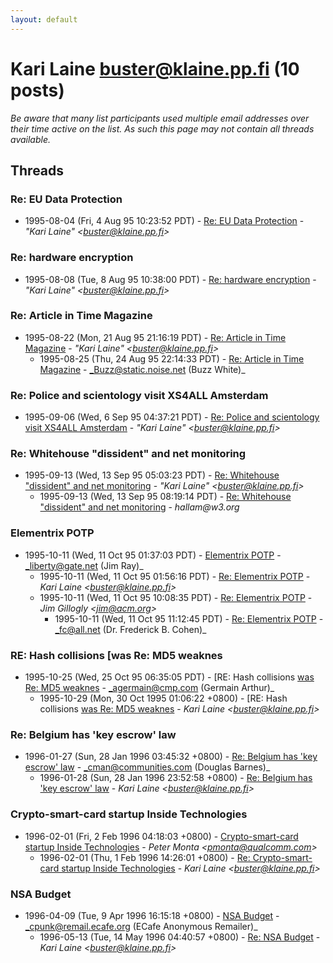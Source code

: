 ```yaml
---
layout: default
---
```


# Kari Laine <buster@klaine.pp.fi> (10 posts)

_Be aware that many list participants used multiple email addresses over their time active on the list. As such this page may not contain all threads available._

## Threads

### Re: EU Data Protection
+ 1995-08-04 (Fri, 4 Aug 95 10:23:52 PDT) - [Re: EU Data Protection](/archive/1995/08/88971d77abf8c4205324fe44baa19150c45b3a57d8139d797f0968d5734d8075) - _"Kari Laine" \<buster@klaine.pp.fi\>_

### Re: hardware encryption
+ 1995-08-08 (Tue, 8 Aug 95 10:38:00 PDT) - [Re: hardware encryption](/archive/1995/08/2fd8d34d90b19b28f29a7dfce64549e43ee924ffe166ccad55e80e6281e7ce34) - _"Kari Laine" \<buster@klaine.pp.fi\>_

### Re: Article in Time Magazine
+ 1995-08-22 (Mon, 21 Aug 95 21:16:19 PDT) - [Re: Article in Time Magazine](/archive/1995/08/1d6bb37581a2ebc693b4f0d983f8892d056c3a0d264d7df655a81b2e42fd93f0) - _"Kari Laine" \<buster@klaine.pp.fi\>_
  + 1995-08-25 (Thu, 24 Aug 95 22:14:33 PDT) - [Re: Article in Time Magazine](/archive/1995/08/75f4a16de40bb8358c74948e72c41657ce8075c39fb2d5dfe7437df34cfd93f3) - _Buzz@static.noise.net (Buzz White)_

### Re: Police and scientology visit XS4ALL Amsterdam
+ 1995-09-06 (Wed, 6 Sep 95 04:37:21 PDT) - [Re: Police and scientology visit XS4ALL Amsterdam](/archive/1995/09/4eeec1da384e52b08e5948015035664126b98bb89138c049504280f900542f69) - _"Kari Laine" \<buster@klaine.pp.fi\>_

### Re: Whitehouse "dissident" and net monitoring
+ 1995-09-13 (Wed, 13 Sep 95 05:03:23 PDT) - [Re: Whitehouse "dissident" and net monitoring](/archive/1995/09/3b24b7d09f599c80249e828a063cb043ac8cc3be0bc3cd3e00cbaf7dbc332217) - _"Kari Laine" \<buster@klaine.pp.fi\>_
  + 1995-09-13 (Wed, 13 Sep 95 08:19:14 PDT) - [Re: Whitehouse "dissident" and net monitoring](/archive/1995/09/f4021bddc2da4319c355d819abe81beb9cbc1d2539921d95516f65c2314bfdc8) - _hallam@w3.org_

### Elementrix POTP
+ 1995-10-11 (Wed, 11 Oct 95 01:37:03 PDT) - [Elementrix POTP](/archive/1995/10/ff1ebed476f58dc7b8499a49344d010c1adf1388b47bdb21beb23c46b06658d8) - _liberty@gate.net (Jim Ray)_
  + 1995-10-11 (Wed, 11 Oct 95 01:56:16 PDT) - [Re: Elementrix POTP](/archive/1995/10/2225241b3d28e5da5f4a662ca0b10a8c79224495dce44401ceb4f4c8b3101f88) - _Kari Laine \<buster@klaine.pp.fi\>_
  + 1995-10-11 (Wed, 11 Oct 95 10:08:35 PDT) - [Re: Elementrix POTP](/archive/1995/10/237df98b157f567f42f3db12bcbc06cdc35ac2543ca49a92beb31c873d8a82e4) - _Jim Gillogly \<jim@acm.org\>_
    + 1995-10-11 (Wed, 11 Oct 95 11:12:45 PDT) - [Re: Elementrix POTP](/archive/1995/10/257e1c5aa15aaf543a1eb067fafba28aba940e3a8b02049e017a53382b8b946e) - _fc@all.net (Dr. Frederick B. Cohen)_

### RE: Hash collisions [was Re: MD5 weaknes
+ 1995-10-25 (Wed, 25 Oct 95 06:35:05 PDT) - [RE: Hash collisions [was Re: MD5 weaknes](/archive/1995/10/9902022df4a70c998ea626d9ee5e685a55502c27c3812c843b95c687538e9fcd) - _agermain@cmp.com (Germain Arthur)_
  + 1995-10-29 (Mon, 30 Oct 1995 01:06:22 +0800) - [RE: Hash collisions [was Re: MD5 weaknes](/archive/1995/10/82184d957e8a24fb79136583f1ead611876cca4eae2ed5f500e50b5490797f57) - _Kari Laine \<buster@klaine.pp.fi\>_

### Re: Belgium has 'key escrow' law
+ 1996-01-27 (Sun, 28 Jan 1996 03:45:32 +0800) - [Re: Belgium has 'key escrow' law](/archive/1996/01/c3b65e023c6077fbc9078bbb6ad3268345d7ede8544b4bcd0845fa1693a72571) - _cman@communities.com (Douglas Barnes)_
  + 1996-01-28 (Sun, 28 Jan 1996 23:52:58 +0800) - [Re: Belgium has 'key escrow' law](/archive/1996/01/89adc1a620ede6ce486f1692a63a48d3c7bb13c77cc17a5d8db8ee06a35395a1) - _Kari Laine \<buster@klaine.pp.fi\>_

### Crypto-smart-card startup Inside Technologies
+ 1996-02-01 (Fri, 2 Feb 1996 04:18:03 +0800) - [Crypto-smart-card startup Inside Technologies](/archive/1996/02/239077ca7fa6bcaeef6c5402e853ac7780a9d00fcb27bb58cf02c3883d5e6982) - _Peter Monta \<pmonta@qualcomm.com\>_
  + 1996-02-01 (Thu, 1 Feb 1996 14:26:01 +0800) - [Re: Crypto-smart-card startup Inside Technologies](/archive/1996/02/e9e78f11115f12f678564b56035e90bdfd277ac48a67083826df1f8be82c0ded) - _Kari Laine \<buster@klaine.pp.fi\>_

### NSA Budget
+ 1996-04-09 (Tue, 9 Apr 1996 16:15:18 +0800) - [NSA Budget](/archive/1996/04/910f9ce43152c2a0b9a3c24f8a32b473fd7bc968780fe3492803bf35cce683ff) - _cpunk@remail.ecafe.org (ECafe Anonymous Remailer)_
  + 1996-05-13 (Tue, 14 May 1996 04:40:57 +0800) - [Re: NSA Budget](/archive/1996/05/712265350650cb427e0c4eec714dc69fd93b6cae0132d090f781fb79f5237307) - _Kari Laine \<buster@klaine.pp.fi\>_

